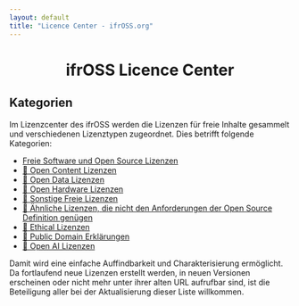```yaml
---
layout: default
title: "Licence Center - ifrOSS.org"
---
```


<h1 style="text-align: center;">ifrOSS Licence Center</h1>

## Kategorien
Im Lizenzcenter des ifrOSS werden die Lizenzen für freie Inhalte gesammelt und verschiedenen Lizenztypen zugeordnet. Dies betrifft folgende Kategorien:

* [Freie Software und Open Source Lizenzen](/ifrOSS/Pages/licence_center/foss/de)
* [🚧 Open Content Lizenzen]()
* [🚧 Open Data Lizenzen]()
* [🚧 Open Hardware Lizenzen]()
* [🚧 Sonstige Freie Lizenzen]()
* [🚧 Ähnliche Lizenzen, die nicht den Anforderungen der Open Source Definition genügen]()
* [🚧 Ethical Lizenzen]()
* [🚧 Public Domain Erklärungen]()
* [🚧 Open AI Lizenzen]()
 
Damit wird eine einfache Auffindbarkeit und Charakterisierung
ermöglicht. Da fortlaufend neue Lizenzen erstellt werden, in
neuen Versionen erscheinen oder nicht mehr unter ihrer alten URL
aufrufbar sind, ist die Beteiligung aller bei der Aktualisierung
dieser Liste willkommen.
